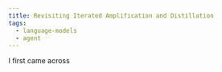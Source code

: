 ```yaml
---
title: Revisiting Iterated Amplification and Distillation
tags:
  - language-models
  - agent
---
```

I first came across 